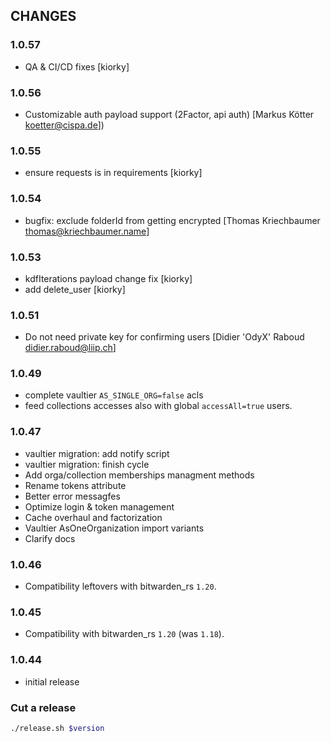 ## CHANGES

### 1.0.57
- QA & CI/CD fixes [kiorky]
### 1.0.56
- Customizable auth payload support (2Factor, api auth) [Markus Kötter <koetter@cispa.de>])

### 1.0.55
- ensure requests is in requirements [kiorky]

### 1.0.54
- bugfix: exclude folderId from getting encrypted [Thomas Kriechbaumer <thomas@kriechbaumer.name>]

### 1.0.53
- kdfIterations payload change fix [kiorky]
- add delete_user [kiorky]

### 1.0.51
- Do not need private key for confirming users
  [Didier 'OdyX' Raboud <didier.raboud@liip.ch>]
### 1.0.49
- complete vaultier `AS_SINGLE_ORG=false` acls
- feed collections accesses also with global `accessAll=true` users.

### 1.0.47
- vaultier migration: add notify script
- vaultier migration: finish cycle
- Add orga/collection memberships managment methods
- Rename tokens attribute
- Better error messagfes
- Optimize login & token management
- Cache overhaul and factorization
- Vaultier AsOneOrganization import variants
- Clarify docs

### 1.0.46
- Compatibility leftovers with bitwarden_rs `1.20`.

### 1.0.45
- Compatibility with bitwarden_rs `1.20` (was `1.18`).

### 1.0.44
- initial release


### Cut a release

```sh
./release.sh $version
```


